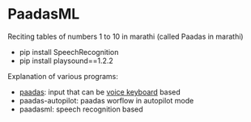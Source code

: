 # PaadasML

Reciting tables of numbers 1 to 10 in marathi (called Paadas in marathi)

- pip install SpeechRecognition
- pip install playsound==1.2.2

Explanation of various programs:
- [paadas](https://github.com/sameermahajan/PaadasML/blob/main/paadas.py): input that can be [voice keyboard](https://play.google.com/store/apps/details?id=com.marathivoicekeyboard.textbyvoice&hl=en&gl=US&pli=1) based
- paadas-autopilot: paadas worflow in autopilot mode
- paadasml: speech recognition based
